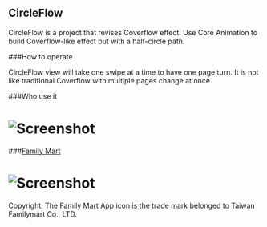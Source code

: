 CircleFlow
----------
CircleFlow is a project that revises Coverflow effect. Use Core Animation to build Coverflow-like effect but with a half-circle path.


###How to operate

CircleFlow view will take one swipe at a time to have one page turn. It is not like traditional Coverflow with multiple pages change at once.

###Who use it

# ![Screenshot](https://raw.github.com/derekli66/CircleFlow/master/FamilyMartAppIcon.png)
###[Family Mart](https://itunes.apple.com/tw/app/familymart/id431477571?mt=8)

# ![Screenshot](https://raw.github.com/derekli66/CircleFlow/master/FamilyMart_CircleFlow.gif)
Copyright: The Family Mart App icon is the trade mark belonged to Taiwan Familymart Co., LTD.